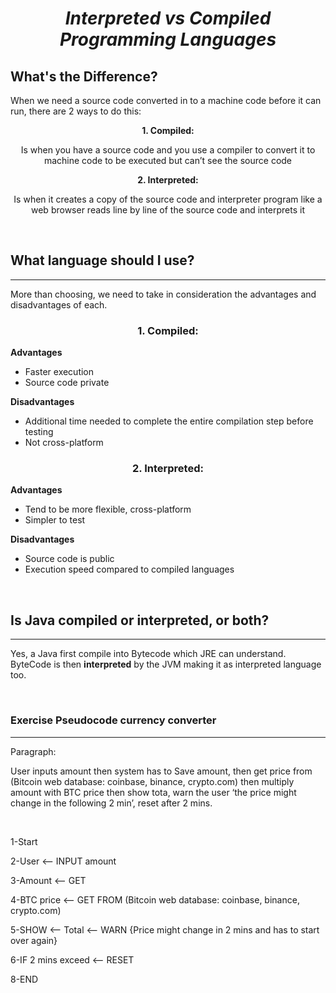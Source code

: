 *<center> <h1>Interpreted vs Compiled Programming Languages </h1> </center>*



## **What's the Difference?**

When we need a source code converted in to a machine code before it can run, there are 2 ways to do this: 
 

**<center> 1. Compiled:**

Is when you have a source code and you use a compiler to convert it to machine code to be executed but can’t see the source code  

**2. Interpreted:**

 Is when it creates a copy of the source code and  interpreter program like a web browser reads line by line of the source code and interprets it 
 </center>
<br />

##  **What language should I use?**
---
More than choosing, we need to take in consideration the advantages and disadvantages of each. 


### **<center> 1. Compiled:**</center>

 **Advantages**  
<ul>
  <li>Faster execution</li>
  <li>Source code private</li>
</ul>



**Disadvantages**

<ul>
  <li>Additional time needed to complete the entire compilation step before testing </li>
  <li>Not cross-platform</li>
</ul>

### **<center>2. Interpreted:**</center>
**Advantages** 
<ul>
  <li>Tend to be more flexible, cross-platform</li>
  <li>Simpler to test</li>
</ul>

**Disadvantages**

<ul>
  <li>Source code is public </li>
  <li>Execution speed compared to compiled languages</li>
</ul>

</br>

## **Is Java compiled or interpreted, or both?**
---

Yes, a Java first compile into Bytecode which JRE can understand. ByteCode is then **interpreted** by the JVM making it as interpreted language too.

</br>

### **Exercise Pseudocode currency converter**
---

Paragraph:

User inputs amount  then system has to Save amount, then get price from (Bitcoin web database: coinbase, binance, crypto.com) then multiply amount with BTC price then show tota, warn the user ‘the price might change in the following 2 min’, reset after 2 mins. 

</br>

1-Start

2-User  <-- INPUT amount

3-Amount  <--  GET

4-BTC price <--  GET FROM (Bitcoin web database: coinbase, binance, crypto.com)

5-SHOW <--  Total  <-- WARN {Price might change in 2 mins and has to start over again}

6-IF 2 mins exceed <-- RESET

8-END

